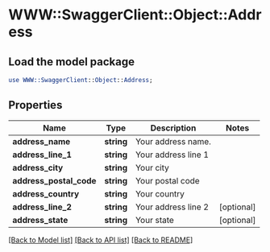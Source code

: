 # WWW::SwaggerClient::Object::Address

## Load the model package
```perl
use WWW::SwaggerClient::Object::Address;
```

## Properties
Name | Type | Description | Notes
------------ | ------------- | ------------- | -------------
**address_name** | **string** | Your address name. | 
**address_line_1** | **string** | Your address line 1 | 
**address_city** | **string** | Your city | 
**address_postal_code** | **string** | Your postal code | 
**address_country** | **string** | Your country | 
**address_line_2** | **string** | Your address line 2 | [optional] 
**address_state** | **string** | Your state | [optional] 

[[Back to Model list]](../README.md#documentation-for-models) [[Back to API list]](../README.md#documentation-for-api-endpoints) [[Back to README]](../README.md)


